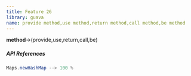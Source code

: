```yaml
---
title: Feature 26
library: guava
name: provide method,use method,return method,call method,be method
---
```


**method**->(provide,use,return,call,be)

##### API References

```java
Maps.newHashMap --> 100 %
```
